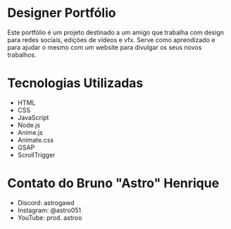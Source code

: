# Designer Portfólio

Este portfólio é um projeto destinado a um amigo que trabalha com design para redes sociais, edições de vídeos e vfx.
Serve como aprendizado e para ajudar o mesmo com um website para divulgar os seus novos trabalhos.

# Tecnologias Utilizadas

- HTML
- CSS
- JavaScript
- Node.js
- Anime.js
- Animate.css
- GSAP
- ScrollTrigger

# Contato do Bruno "Astro" Henrique

- Discord: astrogawd
- Instagram: @astro051
- YouTube: prod. astroo
